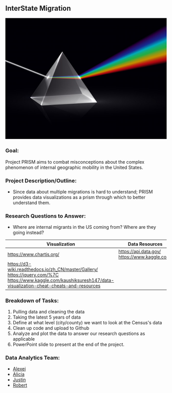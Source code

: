 ## InterState Migration 

![Prism](Images/prism.jpg)

### Goal:
Project PRISM aims to combat misconceptions about the complex phenomenon of internal geographic mobility in the United States.  

### Project Description/Outline:
* Since data about multiple migrations is hard to understand; PRISM provides data visualizations as a prism through which to better understand them.

### Research Questions to Answer:
* Where are internal migrants in the US coming from? Where are they going instead?

|         Visualization         | Data Resources |
|------------------------------------|------------------------------------|
|  https://www.chartjs.org/ | https://api.data.gov/ https://www.kaggle.com/ |
| https://d3-wiki.readthedocs.io/zh_CN/master/Gallery/ https://jquery.com/%7C https://www.kaggle.com/kaushiksuresh147/data-visualization-cheat-cheats-and-resources |

### Breakdown of Tasks:
1. Pulling data and cleaning the data 
2. Taking the latest 5 years of data
3. Define at what level (city/county) we want to look at the Census's data
4. Clean up code and upload to Github
5. Analyze and plot the data to answer our research questions as applicable
6. PowerPoint slide to present at the end of the project.

### Data Analytics Team:
* [Alexei](https://github.com/CaliFlowers)
* [Alicia](https://github.com/aliciasply)
* [Justin](https://github.com/jacance)
* [Robert](https://github.com/roborgain1)


